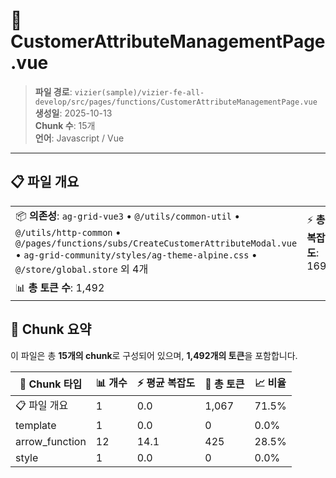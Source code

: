 # 📄 CustomerAttributeManagementPage.vue

> **파일 경로**: `vizier(sample)/vizier-fe-all-develop/src/pages/functions/CustomerAttributeManagementPage.vue`  
> **생성일**: 2025-10-13  
> **Chunk 수**: 15개  
> **언어**: Javascript / Vue
---





## 📋 파일 개요

| | |
|--|--|
| 📦 **의존성**: `ag-grid-vue3` • `@/utils/common-util` • `@/utils/http-common` • `@/pages/functions/subs/CreateCustomerAttributeModal.vue` • `ag-grid-community/styles/ag-theme-alpine.css` • `@/store/global.store` 외 4개 | ⚡ **총 복잡도**: 169 |
| 📊 **총 토큰 수**: 1,492 |  |






## 🧩 Chunk 요약

이 파일은 총 **15개의 chunk**로 구성되어 있으며, **1,492개의 토큰**을 포함합니다.

| 🧩 Chunk 타입 | 📊 개수 | ⚡ 평균 복잡도 | 📝 총 토큰 | 📈 비율 |
|---------------|--------|-------------|----------|--------|
| 📋 파일 개요 | 1 | 0.0 | 1,067 | 71.5% |
| template | 1 | 0.0 | 0 | 0.0% |
| arrow_function | 12 | 14.1 | 425 | 28.5% |
| style | 1 | 0.0 | 0 | 0.0% |

